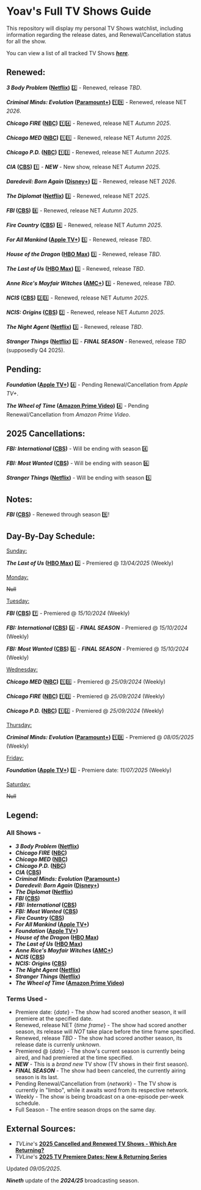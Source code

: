 # Yoav's Full TV Shows Guide
This repository will display my personal TV Shows watchlist, including information regarding the release dates, and Renewal/Cancellation status for all the show.

You can view a list of all tracked TV Shows [**_here_**](#all-shows--).

## Renewed:
**_3 Body Problem_ ([Netflix](https://www.netflix.com/title/81024821))** :two: - Renewed, release *TBD*.

**_Criminal Minds: Evolution_ ([Paramount+](https://www.paramountplus.com/shows/criminal_minds))** :one::nine: - Renewed, release NET *2026*.

**_Chicago FIRE_ ([NBC](https://www.nbc.com/chicago-fire))** :one::four: - Renewed, release NET *Autumn 2025*.

**_Chicago MED_ ([NBC](https://www.nbc.com/chicago-med))** :one::one: - Renewed, release NET *Autumn 2025*.

**_Chicago P.D._ ([NBC](https://www.nbc.com/chicago-pd))** :one::three: - Renewed, release NET *Autumn 2025*.

**_CIA_ ([CBS](https://www.cbs.com/shows/cia))** :one: - **_NEW_** - New show, release NET *Autumn 2025*.

**_Daredevil: Born Again_ ([Disney+](https://www.disneyplus.com/series/daredevil-born-again/6Eu8fmI0MaUk))** :two: - Renewed, release NET *2026*.

**_The Diplomat_ ([Netflix](https://www.netflix.com/title/81288983))** :three: - Renewed, release NET *2025*.

**_FBI_ ([CBS](https://www.cbs.com/shows/fbi))** :eight: - Renewed, release NET *Autumn 2025*.

**_Fire Country_ ([CBS](https://www.cbs.com/shows/fire-country))** :four: - Renewed, release NET *Autumn 2025*.

**_For All Mankind_ ([Apple TV+](https://tv.apple.com/show/for-all-mankind/umc.cmc.6wsi780sz5tdbqcf11k76mkp7))** :five: - Renewed, release *TBD*.

**_House of the Dragon_ ([HBO Max](https://www.max.com/shows/house-of-the-dragon/c68e69d7-9317-428a-a615-cdf8fe5a2e06))** :three: - Renewed, release *TBD*.

**_The Last of Us_ ([HBO Max](https://www.max.com/shows/last-of-us/93ba22b1-833e-47ba-ae94-8ee7b9eefa9a))** :three: - Renewed, release *TBD*.

**_Anne Rice's Mayfair Witches_ ([AMC+](https://www.amc.com/shows/mayfair-witches--1059404))** :three: - Renewed, release *TBD*.

**_NCIS_ ([CBS](https://www.cbs.com/shows/ncis))** :two::three: - Renewed, release NET *Autumn 2025*.

**_NCIS: Origins_ ([CBS](https://www.cbs.com/shows/ncis-origins))** :two: - Renewed, release NET *Autumn 2025*.

**_The Night Agent_ ([Netflix](https://www.netflix.com/title/81450827))** :three: - Renewed, release *TBD*.

**_Stranger Things_ ([Netflix](https://www.netflix.com/title/80057281))** :five: - **_FINAL SEASON_** - Renewed, release *TBD* (supposedly Q4 2025).

## Pending:
**_Foundation_ ([Apple TV+](https://tv.apple.com/show/foundation/umc.cmc.5983fipzqbicvrve6jdfep4x3))** :four: - Pending Renewal/Cancellation from *Apple TV+*.

**_The Wheel of Time_ ([Amazon Prime Video](https://www.amazon.com/dp/B09F5WS2B5))** :four: - Pending Renewal/Cancellation from *Amazon Prime Video*.

## 2025 Cancellations:
**_FBI: International_ ([CBS](https://www.cbs.com/shows/fbi-international))** - Will be ending with season :four:

**_FBI: Most Wanted_ ([CBS](https://www.cbs.com/shows/fbi-most-wanted))** - Will be ending with season :six:

**_Stranger Things_ ([Netflix](https://www.netflix.com/title/80057281))** - Will be ending with season :five:

## Notes:
**_FBI_ ([CBS](https://www.cbs.com/shows/fbi))** - Renewed through season :nine:!

## Day-By-Day Schedule:

<ins>Sunday:</ins>

**_The Last of Us_ ([HBO Max](https://www.max.com/shows/last-of-us/93ba22b1-833e-47ba-ae94-8ee7b9eefa9a))** :two: - Premiered @ *13/04/2025* (Weekly)


<ins>Monday:</ins>

~~Null~~


<ins>Tuesday:</ins>

**_FBI_ ([CBS](https://www.cbs.com/shows/fbi))** :seven: - Premiered @ *15/10/2024* (Weekly)

**_FBI: International_ ([CBS](https://www.cbs.com/shows/fbi-international))** :four: - **_FINAL SEASON_** - Premiered @ *15/10/2024* (Weekly)

**_FBI: Most Wanted_ ([CBS](https://www.cbs.com/shows/fbi-most-wanted))** :six: - **_FINAL SEASON_** - Premiered @ *15/10/2024* (Weekly)


<ins>Wednesday:</ins>

**_Chicago MED_ ([NBC](https://www.nbc.com/chicago-med))** :one::zero: - Premiered @ *25/09/2024* (Weekly)

**_Chicago FIRE_ ([NBC](https://www.nbc.com/chicago-fire))** :one::three: - Premiered @ *25/09/2024* (Weekly)

**_Chicago P.D._ ([NBC](https://www.nbc.com/chicago-pd))** :one::two: - Premiered @ *25/09/2024* (Weekly)


<ins>Thursday:</ins>

**_Criminal Minds: Evolution_ ([Paramount+](https://www.paramountplus.com/shows/criminal_minds))** :one::eight: - Premiered @ *08/05/2025* (Weekly)


<ins>Friday:</ins>

**_Foundation_ ([Apple TV+](https://tv.apple.com/show/foundation/umc.cmc.5983fipzqbicvrve6jdfep4x3))** :three: - Premiere date: *11/07/2025* (Weekly)


<ins>Saturday:</ins>

~~Null~~

## Legend:
### All Shows -
* **_3 Body Problem_ ([Netflix](https://www.netflix.com/title/81024821))**
* **_Chicago FIRE_ ([NBC](https://www.nbc.com/chicago-fire))**
* **_Chicago MED_ ([NBC](https://www.nbc.com/chicago-med))**
* **_Chicago P.D._ ([NBC](https://www.nbc.com/chicago-pd))**
* **_CIA_ ([CBS](https://www.cbs.com/shows/cia))**
* **_Criminal Minds: Evolution_ ([Paramount+](https://www.paramountplus.com/shows/criminal_minds))**
* **_Daredevil: Born Again_ ([Disney+](https://www.disneyplus.com/series/daredevil-born-again/6Eu8fmI0MaUk))**
* **_The Diplomat_ ([Netflix](https://www.netflix.com/title/81288983))**
* **_FBI_ ([CBS](https://www.cbs.com/shows/fbi))**
* **_FBI: International_ ([CBS](https://www.cbs.com/shows/fbi-international))**
* **_FBI: Most Wanted_ ([CBS](https://www.cbs.com/shows/fbi-most-wanted))**
* **_Fire Country_ ([CBS](https://www.cbs.com/shows/fire-country))**
* **_For All Mankind_ ([Apple TV+](https://tv.apple.com/show/for-all-mankind/umc.cmc.6wsi780sz5tdbqcf11k76mkp7))**
* **_Foundation_ ([Apple TV+](https://tv.apple.com/show/foundation/umc.cmc.5983fipzqbicvrve6jdfep4x3))**
* **_House of the Dragon_ ([HBO Max](https://www.max.com/shows/house-of-the-dragon/c68e69d7-9317-428a-a615-cdf8fe5a2e06))**
* **_The Last of Us_ ([HBO Max](https://www.max.com/shows/last-of-us/93ba22b1-833e-47ba-ae94-8ee7b9eefa9a))**
* **_Anne Rice's Mayfair Witches_ ([AMC+](https://www.amc.com/shows/mayfair-witches--1059404))**
* **_NCIS_ ([CBS](https://www.cbs.com/shows/ncis))**
* **_NCIS: Origins_ ([CBS](https://www.cbs.com/shows/ncis-origins))**
* **_The Night Agent_ ([Netflix](https://www.netflix.com/title/81450827))**
* **_Stranger Things_ ([Netflix](https://www.netflix.com/title/80057281))**
* **_The Wheel of Time_ ([Amazon Prime Video](https://www.amazon.com/dp/B09F5WS2B5))**

### Terms Used -
* Premiere date: {*date*} - The show had scored another season, it will premiere at the specified date.
* Renewed, release NET {*time frame*} - The show had scored another season, its release will *NOT* take place before the time frame specified.
* Renewed, release *TBD* - The show had scored another season, its release date is currenly *unknown*.
* Premiered @ {*date*} - The show's current season is currently being aired, and had premiered at the time specified.
* **_NEW_** - This is a *brand new* TV show (TV shows in their first season).
* **_FINAL SEASON_** - The show had been canceled, the currently airing season is its last.
* Pending Renewal/Cancellation from {*network*} - The TV show is currently in "limbo", while it awaits word from its respective network.
* Weekly - The show is being broadcast on a one-episode per-week schedule.
* Full Season - The entire season drops on the same day.

## External Sources:
* *TVLine*'s [**2025 Cancelled and Renewed TV Shows - Which Are Returning?**](https://tvline.com/lists/canceled-renewed-tv-shows-2025-scorecard/)
* *TVLine*'s [**2025 TV Premiere Dates: New & Returning Series**](https://tvline.com/lists/tv-premiere-dates-new-returning-series/)


Updated *09/05/2025*.

**_Nineth_** update of the **_2024/25_** broadcasting season.